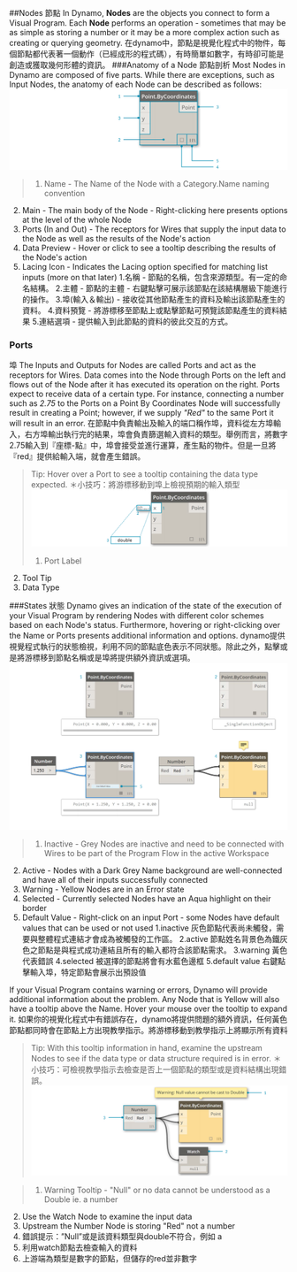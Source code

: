 ##Nodes
節點
In Dynamo, **Nodes** are the objects you connect to form a Visual Program. Each **Node** performs an operation - sometimes that may be as simple as storing a number or it may be a more complex action such as creating or querying geometry.
在dynamo中，節點是視覺化程式中的物件，每個節點都代表著一個動作（已經成形的程式碼），有時簡單如數字，有時卻可能是創造或獲取幾何形體的資訊。
###Anatomy of a Node
節點剖析
Most Nodes in Dynamo are composed of five parts. While there are exceptions, such as Input Nodes, the anatomy of each Node can be described as follows:
![Node Breakdown Point by Coordinates](images/3-1/00-AnatomyOfANode.png)
>1. Name - The Name of the Node with a Category.Name naming convention
2. Main - The main body of the Node - Right-clicking here presents options at the level of the whole Node
3. Ports (In and Out) - The receptors for Wires that supply the input data to the Node as well as the results of the Node's action
4. Data Preview - Hover or click to see a tooltip describing the results of the Node's action
5. Lacing Icon - Indicates the Lacing option specified for matching list inputs (more on that later)
1.名稱 - 節點的名稱，包含來源類型。有一定的命名結構。
2.主體 - 節點的主體 - 右鍵點擊可展示該節點在該結構層級下能進行的操作。
3.埠(輸入＆輸出) - 接收從其他節點產生的資料及輸出該節點產生的資料。
4.資料預覽 - 將游標移至節點上或點擊節點可預覽該節點產生的資料結果
5.連結選項 - 提供輸入到此節點的資料的彼此交互的方式。

### Ports
埠
The Inputs and Outputs for Nodes are called Ports and act as the receptors for Wires. Data comes into the Node through Ports on the left and flows out of the Node after it has executed its operation on the right. Ports expect to receive data of a certain type. For instance, connecting a number such as *2.75* to the Ports on a Point By Coordinates Node will successfully result in creating a Point; however, if we supply *"Red"* to the same Port it will result in an error.
在節點中負責輸出及輸入的端口稱作埠，資料從左方埠輸入，右方埠輸出執行完的結果，埠會負責篩選輸入資料的類型。舉例而言，將數字2.75輸入到『座標-點』中，埠會接受並進行運算，產生點的物件。但是一旦將『red』提供給輸入端，就會產生錯誤。
> Tip: Hover over a Port to see a tooltip containing the data type expected.
＊小技巧：將游標移動到埠上檢視預期的輸入類型
![Port Labels-Point by Coordinates](images/3-1/01-Ports.png)
>1. Port Label
2. Tool Tip
3. Data Type

###States
狀態
Dynamo gives an indication of the state of the execution of your Visual Program by rendering Nodes with different color schemes based on each Node's status. Furthermore, hovering or right-clicking over the Name or Ports presents additional information and options.
dynamo提供視覺程式執行的狀態檢視，利用不同的節點底色表示不同狀態。除此之外，點擊或是將游標移到節點名稱或是埠將提供額外資訊或選項。
![States](images/3-1/02-States2.png)

>1. Inactive - Grey Nodes are inactive and need to be connected with Wires to be part of the Program Flow in the active Workspace
2. Active - Nodes with a Dark Grey Name background are well-connected and have all of their inputs successfully connected
3. Warning - Yellow Nodes are in an Error state
4. Selected - Currently selected Nodes have an Aqua highlight on their border
5. Default Value - Right-click on an input Port - some Nodes have default values that can be used or not used
1.inactive 灰色節點代表尚未觸發，需要與整體程式連結才會成為被觸發的工作區。
2.active 節點姓名背景色為鐵灰色之節點是與程式成功連結且所有的輸入都符合該節點需求。
3.warning 黃色代表錯誤
4.selected 被選擇的節點將會有水藍色邊框
5.default value 右鍵點擊輸入埠，特定節點會展示出預設值

If your Visual Program contains warning or errors, Dynamo will provide additional information about the problem. Any Node that is Yellow will also have a tooltip above the Name. Hover your mouse over the tooltip to expand it.
如果你的視覺化程式中有錯誤存在，dynamo將提供問題的額外資訊，任何黃色節點都同時會在節點上方出現教學指示。將游標移動到教學指示上將顯示所有資料
> Tip: With this tooltip information in hand, examine the upstream Nodes to see if the data type or data structure required is in error.
＊小技巧：可檢視教學指示去檢查是否上一個節點的類型或是資料結構出現錯誤。
![Node Errors Tooltip](images/3-1/03-WarningTooltip.png)

> 1. Warning Tooltip - "Null" or no data cannot be understood as a Double ie. a number
2. Use the Watch Node to examine the input data
3. Upstream the Number Node is storing "Red" not a number
1.	錯誤提示：”Null”或是該資料類型與double不符合，例如 a
2.	利用watch節點去檢查輸入的資料
3.	上游端為類型是數字的節點，但儲存的red並非數字











